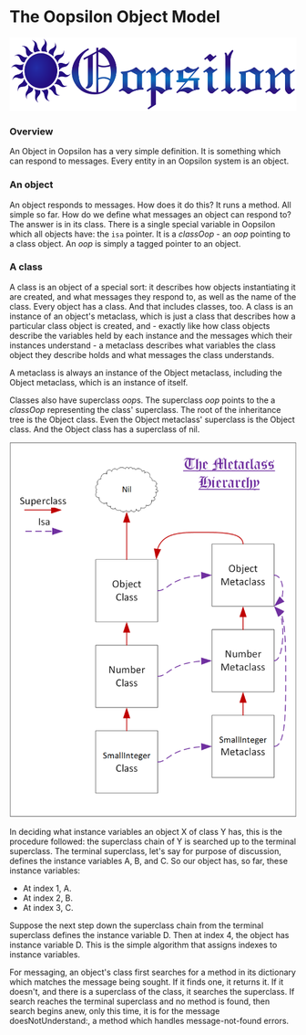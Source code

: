 # The Oopsilon Object Model

<img src="Logo/Oopsilon.png" alt="Oopsilon logo" width="520" height="129">

### Overview
An Object in Oopsilon has a very simple definition. It is something which can
respond to messages. Every entity in an Oopsilon system is an object.

### An object

An object responds to messages. How does it do this? It runs a method. All
simple so far. How do we define what messages an object can respond to? The
answer is in its class. There is a single special variable in Oopsilon which
all objects have: the `isa` pointer. It is a *classOop* - an *oop* pointing
to a class object. An *oop* is simply a tagged pointer to an object.

### A class

A class is an object of a special sort: it describes how objects instantiating it
are created, and what messages they respond to, as well as the name of the
class. Every object has a class. And that includes classes, too. A class is an
instance of an object's metaclass, which is just a class that describes how
a particular class object is created, and - exactly like how class objects
describe the variables held by each instance and the messages which their
instances understand - a metaclass describes what variables the class object
they describe holds and what messages the class understands.

A metaclass is always an instance of the Object metaclass, including the Object
metaclass, which is an instance of itself.

Classes also have superclass *oop*s. The superclass *oop* points to the a
*classOop* representing the class' superclass. The root of the inheritance
tree is the Object class. Even the Object metaclass' superclass is the Object
class. And the Object class has a superclass of nil.

<img src="Design/Metaclass.png">

In deciding what instance variables an object X of class Y has, this is the
procedure followed: the superclass chain of Y is searched up to the terminal
superclass. The terminal superclass, let's say for purpose of discussion,
defines the instance variables A, B, and C. So our object has, so far, these
instance variables:

- At index 1, A.
- At index 2, B.
- At index 3, C.

Suppose the next step down the superclass chain from the terminal superclass
defines the instance variable D. Then at index 4, the object has instance
variable D. This is the simple algorithm that assigns indexes to instance
variables.

For messaging, an object's class first searches for a method in its dictionary
which matches the message being sought. If it finds one, it returns it. If it
doesn't, and there is a superclass of the class, it searches the superclass.
If search reaches the terminal superclass and no method is found, then search
begins anew, only this time, it is for the message doesNotUnderstand:, a method
which handles message-not-found errors.